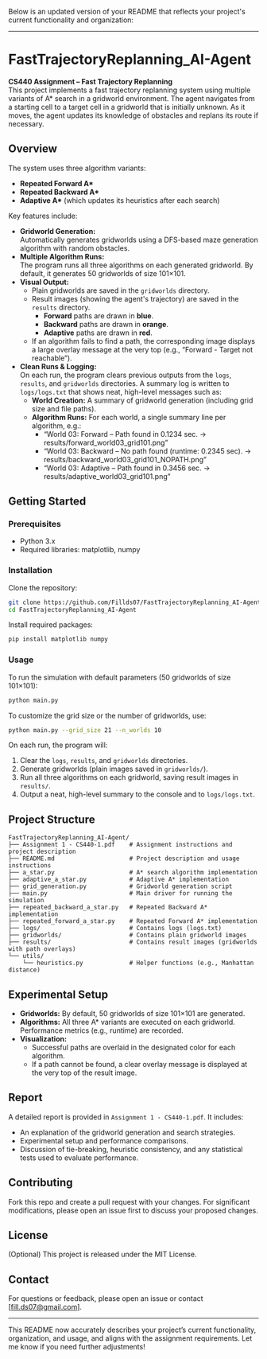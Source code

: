Below is an updated version of your README that reflects your project's current functionality and organization:

---

# FastTrajectoryReplanning_AI-Agent

**CS440 Assignment – Fast Trajectory Replanning**  
This project implements a fast trajectory replanning system using multiple variants of A* search in a gridworld environment. The agent navigates from a starting cell to a target cell in a gridworld that is initially unknown. As it moves, the agent updates its knowledge of obstacles and replans its route if necessary.

## Overview

The system uses three algorithm variants:
- **Repeated Forward A\***
- **Repeated Backward A\***
- **Adaptive A\*** (which updates its heuristics after each search)

Key features include:
- **Gridworld Generation:**  
  Automatically generates gridworlds using a DFS-based maze generation algorithm with random obstacles.
- **Multiple Algorithm Runs:**  
  The program runs all three algorithms on each generated gridworld. By default, it generates 50 gridworlds of size 101×101.
- **Visual Output:**  
  - Plain gridworlds are saved in the `gridworlds` directory.
  - Result images (showing the agent's trajectory) are saved in the `results` directory.  
    - **Forward** paths are drawn in **blue**.
    - **Backward** paths are drawn in **orange**.
    - **Adaptive** paths are drawn in **red**.
  - If an algorithm fails to find a path, the corresponding image displays a large overlay message at the very top (e.g., “Forward - Target not reachable”).
- **Clean Runs & Logging:**  
  On each run, the program clears previous outputs from the `logs`, `results`, and `gridworlds` directories. A summary log is written to `logs/logs.txt` that shows neat, high-level messages such as:
  - **World Creation:** A summary of gridworld generation (including grid size and file paths).
  - **Algorithm Runs:** For each world, a single summary line per algorithm, e.g.:
    - “World 03: Forward – Path found in 0.1234 sec. → results/forward_world03_grid101.png”
    - “World 03: Backward – No path found (runtime: 0.2345 sec). → results/backward_world03_grid101_NOPATH.png”
    - “World 03: Adaptive – Path found in 0.3456 sec. → results/adaptive_world03_grid101.png”

## Getting Started

### Prerequisites
- Python 3.x
- Required libraries: matplotlib, numpy

### Installation
Clone the repository:
```bash
git clone https://github.com/Fillds07/FastTrajectoryReplanning_AI-Agent.git
cd FastTrajectoryReplanning_AI-Agent
```
Install required packages:
```bash
pip install matplotlib numpy
```

### Usage
To run the simulation with default parameters (50 gridworlds of size 101×101):
```bash
python main.py
```
To customize the grid size or the number of gridworlds, use:
```bash
python main.py --grid_size 21 --n_worlds 10
```
On each run, the program will:
1. Clear the `logs`, `results`, and `gridworlds` directories.
2. Generate gridworlds (plain images saved in `gridworlds/`).
3. Run all three algorithms on each gridworld, saving result images in `results/`.
4. Output a neat, high-level summary to the console and to `logs/logs.txt`.

## Project Structure
```
FastTrajectoryReplanning_AI-Agent/
├── Assignment 1 - CS440-1.pdf    # Assignment instructions and project description
├── README.md                     # Project description and usage instructions
├── a_star.py                     # A* search algorithm implementation
├── adaptive_a_star.py            # Adaptive A* implementation
├── grid_generation.py            # Gridworld generation script
├── main.py                       # Main driver for running the simulation
├── repeated_backward_a_star.py   # Repeated Backward A* implementation
├── repeated_forward_a_star.py    # Repeated Forward A* implementation
├── logs/                         # Contains logs (logs.txt)
├── gridworlds/                   # Contains plain gridworld images
├── results/                      # Contains result images (gridworlds with path overlays)
└── utils/
    └── heuristics.py             # Helper functions (e.g., Manhattan distance)
```

## Experimental Setup
- **Gridworlds:** By default, 50 gridworlds of size 101×101 are generated.
- **Algorithms:** All three A* variants are executed on each gridworld. Performance metrics (e.g., runtime) are recorded.
- **Visualization:**  
  - Successful paths are overlaid in the designated color for each algorithm.
  - If a path cannot be found, a clear overlay message is displayed at the very top of the result image.

## Report
A detailed report is provided in `Assignment 1 - CS440-1.pdf`. It includes:
- An explanation of the gridworld generation and search strategies.
- Experimental setup and performance comparisons.
- Discussion of tie-breaking, heuristic consistency, and any statistical tests used to evaluate performance.

## Contributing
Fork this repo and create a pull request with your changes. For significant modifications, please open an issue first to discuss your proposed changes.

## License
(Optional) This project is released under the MIT License.

## Contact
For questions or feedback, please open an issue or contact [fill.ds07@gmail.com].

---

This README now accurately describes your project’s current functionality, organization, and usage, and aligns with the assignment requirements. Let me know if you need further adjustments!